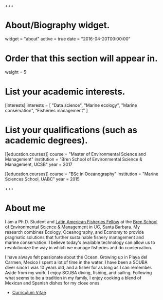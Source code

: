 +++
# About/Biography widget.
widget = "about"
active = true
date = "2016-04-20T00:00:00"

# Order that this section will appear in.
weight = 5

# List your academic interests.
[interests]
  interests = [
    "Data science",
    "Marine ecology",
    "Marine conservation",
    "Fisheries management"
  ]

# List your qualifications (such as academic degrees).
[[education.courses]]
  course = "Master of Environmental Science and Management"
  institution = "Bren School of Environmental Science & Management, UCSB"
  year = 2017

[[education.courses]]
  course = "BSc in Oceanography"
  institution = "Marine Sciences School, UABC"
  year = 2015

 
+++

# About me

I am a Ph.D. Student and [Latin American Fisheries Fellow](http://www.laff.bren.ucsb.edu) at the [Bren School of Environmental Science & Management](bren.ucsb.edu) in UC, Santa Barbara. My research combines Ecology, Oceanography, and Economy to provide pragmatic solutions that further sustainable fishery management and marine conservation. I believe today's available technology can allow us to revolutionize the way in which we manage fisheries and do conservation. 

I have always felt passionate about the Ocean. Growing up in Playa del Carmen, Mexico I spent a lot of time in the water. I have been a SCUBA diver since I was 10 years old, and a fisher for as long as I can remember. Aside from my work, I enjoy SCUBA diving, fishing, and sailing. Following what seems to be a tradition in my family, I enjoy cooking a blend of Mexican and Spanish dishes for my close ones.

- [Curriculum Vitae](./files/CV_VillasenorDerbez.pdf)
